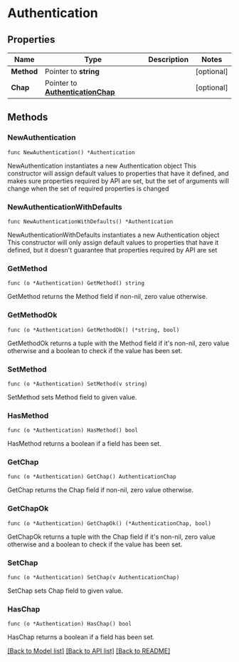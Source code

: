 # Authentication

## Properties

Name | Type | Description | Notes
------------ | ------------- | ------------- | -------------
**Method** | Pointer to **string** |  | [optional] 
**Chap** | Pointer to [**AuthenticationChap**](AuthenticationChap.md) |  | [optional] 

## Methods

### NewAuthentication

`func NewAuthentication() *Authentication`

NewAuthentication instantiates a new Authentication object
This constructor will assign default values to properties that have it defined,
and makes sure properties required by API are set, but the set of arguments
will change when the set of required properties is changed

### NewAuthenticationWithDefaults

`func NewAuthenticationWithDefaults() *Authentication`

NewAuthenticationWithDefaults instantiates a new Authentication object
This constructor will only assign default values to properties that have it defined,
but it doesn't guarantee that properties required by API are set

### GetMethod

`func (o *Authentication) GetMethod() string`

GetMethod returns the Method field if non-nil, zero value otherwise.

### GetMethodOk

`func (o *Authentication) GetMethodOk() (*string, bool)`

GetMethodOk returns a tuple with the Method field if it's non-nil, zero value otherwise
and a boolean to check if the value has been set.

### SetMethod

`func (o *Authentication) SetMethod(v string)`

SetMethod sets Method field to given value.

### HasMethod

`func (o *Authentication) HasMethod() bool`

HasMethod returns a boolean if a field has been set.

### GetChap

`func (o *Authentication) GetChap() AuthenticationChap`

GetChap returns the Chap field if non-nil, zero value otherwise.

### GetChapOk

`func (o *Authentication) GetChapOk() (*AuthenticationChap, bool)`

GetChapOk returns a tuple with the Chap field if it's non-nil, zero value otherwise
and a boolean to check if the value has been set.

### SetChap

`func (o *Authentication) SetChap(v AuthenticationChap)`

SetChap sets Chap field to given value.

### HasChap

`func (o *Authentication) HasChap() bool`

HasChap returns a boolean if a field has been set.


[[Back to Model list]](../README.md#documentation-for-models) [[Back to API list]](../README.md#documentation-for-api-endpoints) [[Back to README]](../README.md)


